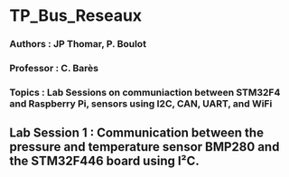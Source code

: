 # TP_Bus_Reseaux #
### Authors : JP Thomar, P. Boulot
### Professor : C. Barès 
### Topics : Lab Sessions on communiaction between STM32F4 and Raspberry Pi, sensors using I2C, CAN, UART, and WiFi 

##  Lab Session 1 : Communication between the pressure and temperature sensor BMP280 and the STM32F446 board using I²C. 
